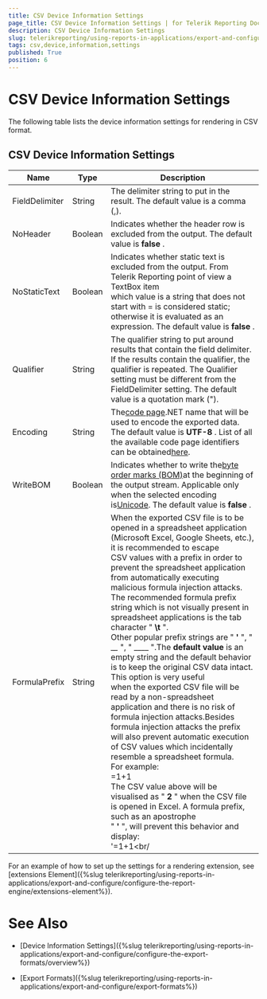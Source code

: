 ```yaml
---
title: CSV Device Information Settings
page_title: CSV Device Information Settings | for Telerik Reporting Documentation
description: CSV Device Information Settings
slug: telerikreporting/using-reports-in-applications/export-and-configure/configure-the-export-formats/csv-device-information-settings
tags: csv,device,information,settings
published: True
position: 6
---
```


# CSV Device Information Settings



The following table lists the device information settings for rendering in CSV format.

## CSV Device Information Settings




| Name | Type | Description |
| ------ | ------ | ------ |
|FieldDelimiter|String|The delimiter string to put in the result. The default value is a comma (,).|
|NoHeader|Boolean|Indicates whether the header row is excluded from the output. The default value is __false__ .|
|NoStaticText|Boolean|Indicates whether static text is excluded from the output. From Telerik Reporting point of view a TextBox item<br/>                which value is a string that does not start with = is considered static; otherwise it is evaluated as an expression. The default value is __false__ .|
|Qualifier|String|The qualifier string to put around results that contain the field delimiter. If the results contain the qualifier, the qualifier is repeated. The Qualifier setting must be different from the FieldDelimiter setting. The default value is a quotation mark (").|
|Encoding|String|The[code page](http://msdn.microsoft.com/en-us/library/windows/desktop/dd317752(v=vs.85).aspx).NET name that will be used to encode the exported data. The default value is __UTF-8__ . List of all the available code page identifiers can be obtained[here](http://msdn.microsoft.com/en-us/library/windows/desktop/dd317756(v=vs.85).aspx).|
|WriteBOM|Boolean|Indicates whether to write the[byte order marks (BOM)](http://msdn.microsoft.com/en-us/library/windows/desktop/dd374101(v=vs.85).aspx)at the beginning of the output stream. Applicable only when the selected encoding is[Unicode](http://msdn.microsoft.com/en-us/library/windows/desktop/dd374081(v=vs.85).aspx). The default value is __false__ .|
|FormulaPrefix|String|When the exported CSV file is to be opened in a spreadsheet application (Microsoft Excel, Google Sheets, etc.), it is recommended to escape<br/>                CSV values with a prefix in order to prevent the spreadsheet application from automatically executing malicious formula injection attacks.<br/>                The recommended formula prefix string which is not visually present in spreadsheet applications is the tab character " __\t__ ".<br/>                Other popular prefix strings are " __'__ ", " __\__ ", " ____ ".The __default value__ is an empty string and the default behavior is to keep the original CSV data intact. This option is very useful<br/>                when the exported CSV file will be read by a non-spreadsheet application and there is no risk of formula injection attacks.Besides formula injection attacks the prefix will also prevent automatic execution of CSV values which incidentally resemble a spreadsheet formula.<br/>                For example:<br/>	=1+1<br/>The CSV value above will be visualised as " __2__ " when the CSV file is opened in Excel. A formula prefix, such as an apostrophe<br/>                " __'__ ", will prevent this behavior and display:<br/>	'=1+1<br/|




For an example of how to set up the settings for a rendering extension, see [extensions Element]({%slug telerikreporting/using-reports-in-applications/export-and-configure/configure-the-report-engine/extensions-element%}).
        

# See Also

 * [Device Information Settings]({%slug telerikreporting/using-reports-in-applications/export-and-configure/configure-the-export-formats/overview%})

 * [Export Formats]({%slug telerikreporting/using-reports-in-applications/export-and-configure/export-formats%})
